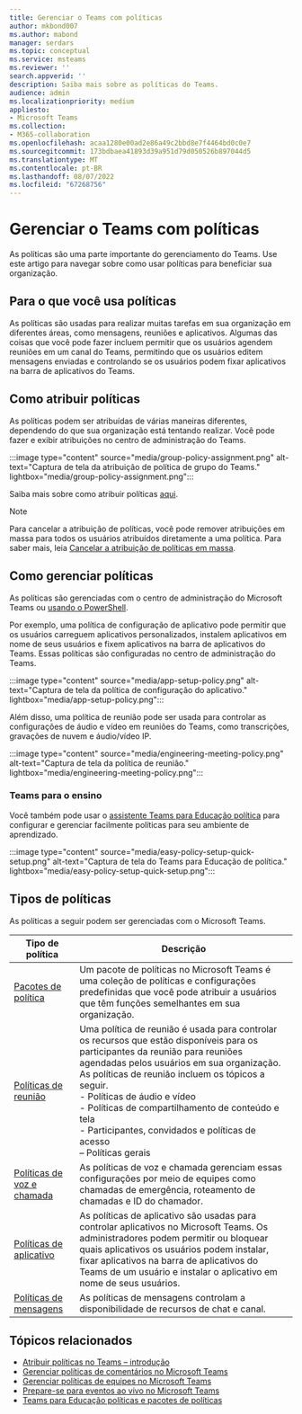 ```yaml
---
title: Gerenciar o Teams com políticas
author: mkbond007
ms.author: mabond
manager: serdars
ms.topic: conceptual
ms.service: msteams
ms.reviewer: ''
search.appverid: ''
description: Saiba mais sobre as políticas do Teams.
audience: admin
ms.localizationpriority: medium
appliesto:
- Microsoft Teams
ms.collection:
- M365-collaboration
ms.openlocfilehash: acaa1280e00ad2e86a49c2bbd8e7f4464bd0c0e7
ms.sourcegitcommit: 173bdbaea41893d39a951d79d050526b897044d5
ms.translationtype: MT
ms.contentlocale: pt-BR
ms.lasthandoff: 08/07/2022
ms.locfileid: "67268756"
---
```

# <a name="manage-teams-with-policies"></a>Gerenciar o Teams com políticas

As políticas são uma parte importante do gerenciamento do Teams. Use este artigo para navegar sobre como usar políticas para beneficiar sua organização.

## <a name="what-you-use-policies-for"></a>Para o que você usa políticas

As políticas são usadas para realizar muitas tarefas em sua organização em diferentes áreas, como mensagens, reuniões e aplicativos. Algumas das coisas que você pode fazer incluem permitir que os usuários agendem reuniões em um canal do Teams, permitindo que os usuários editem mensagens enviadas e controlando se os usuários podem fixar aplicativos na barra de aplicativos do Teams.

## <a name="how-to-assign-policies"></a>Como atribuir políticas

As políticas podem ser atribuídas de várias maneiras diferentes, dependendo do que sua organização está tentando realizar. Você pode fazer e exibir atribuições no centro de administração do Teams.

:::image type="content" source="media/group-policy-assignment.png" alt-text="Captura de tela da atribuição de política de grupo do Teams." lightbox="media/group-policy-assignment.png":::

Saiba mais sobre como atribuir políticas [aqui](policy-assignment-overview.md).

> [!NOTE]
> Para cancelar a atribuição de políticas, você pode remover atribuições em massa para todos os usuários atribuídos diretamente a uma política. Para saber mais, leia [Cancelar a atribuição de políticas em massa](assign-policies-users-and-groups.md#unassign-policies-in-bulk).

## <a name="how-to-manage-policies"></a>Como gerenciar políticas

As políticas são gerenciadas com o centro de administração do Microsoft Teams ou [usando o PowerShell](./teams-powershell-managing-teams.md#manage-policies-via-powershell).

Por exemplo, uma política de configuração de aplicativo pode permitir que os usuários carreguem aplicativos personalizados, instalem aplicativos em nome de seus usuários e fixem aplicativos na barra de aplicativos do Teams. Essas políticas são configuradas no centro de administração do Teams.

:::image type="content" source="media/app-setup-policy.png" alt-text="Captura de tela da política de configuração do aplicativo." lightbox="media/app-setup-policy.png":::

Além disso, uma política de reunião pode ser usada para controlar as configurações de áudio e vídeo em reuniões do Teams, como transcrições, gravações de nuvem e áudio/vídeo IP.

:::image type="content" source="media/engineering-meeting-policy.png" alt-text="Captura de tela da política de reunião." lightbox="media/engineering-meeting-policy.png":::

### <a name="teams-for-education"></a>Teams para o ensino

Você também pode usar o [assistente Teams para Educação política](easy-policy-setup-edu.md) para configurar e gerenciar facilmente políticas para seu ambiente de aprendizado.

:::image type="content" source="media/easy-policy-setup-quick-setup.png" alt-text="Captura de tela do Teams para Educação de política." lightbox="media/easy-policy-setup-quick-setup.png":::

## <a name="types-of-policies"></a>Tipos de políticas

As políticas a seguir podem ser gerenciadas com o Microsoft Teams.

Tipo de política | Descrição
------------|------------
[Pacotes de política](manage-policy-packages.md) | Um pacote de políticas no Microsoft Teams é uma coleção de políticas e configurações predefinidas que você pode atribuir a usuários que têm funções semelhantes em sua organização.
[Políticas de reunião](meeting-policies-overview.md) | Uma política de reunião é usada para controlar os recursos que estão disponíveis para os participantes da reunião para reuniões agendadas pelos usuários em sua organização. As políticas de reunião incluem os tópicos a seguir.<br> - Políticas de áudio e vídeo<br> - Políticas de compartilhamento de conteúdo e tela<br> - Participantes, convidados e políticas de acesso<br> – Políticas gerais
[Políticas de voz e chamada](voice-and-calling-policies.md)| As políticas de voz e chamada gerenciam essas configurações por meio de equipes como chamadas de emergência, roteamento de chamadas e ID do chamador.
[Políticas de aplicativo](app-policies.md)| As políticas de aplicativo são usadas para controlar aplicativos no Microsoft Teams. Os administradores podem permitir ou bloquear quais aplicativos os usuários podem instalar, fixar aplicativos na barra de aplicativos do Teams de um usuário e instalar o aplicativo em nome de seus usuários.
[Políticas de mensagens](messaging-policies-in-teams.md)| As políticas de mensagens controlam a disponibilidade de recursos de chat e canal.

## <a name="related-topics"></a>Tópicos relacionados

* [Atribuir políticas no Teams – introdução](policy-assignment-overview.md)
* [Gerenciar políticas de comentários no Microsoft Teams](manage-feedback-policies-in-teams.md)
* [Gerenciar políticas de equipes no Microsoft Teams](teams-policies.md)
* [Prepare-se para eventos ao vivo no Microsoft Teams](teams-live-events/set-up-for-teams-live-events.md)
* [Teams para Educação políticas e pacotes de políticas](policy-packages-edu.md)